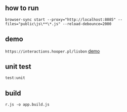 ## how to run
`browser-sync start --proxy="http://localhost:8085" --files="public\js\**\*.js" --reload-debounce=2000`

## demo
`https://interactions.hooper.pl/lisbon`
[demo](https://raw.githubusercontent.com/vonpoland/s4f.poll/master/public/img/demo.png)

## unit test
`test:unit`

## build
`r.js -o app.build.js`

